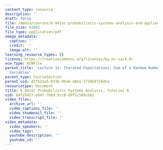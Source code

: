 ```yaml
---
content_type: resource
description: ''
draft: false
file: /media/courses/6-041sc-probabilistic-systems-analysis-and-applied-probability-fall-2013/6972542fe84f7b6d5cc8d9f1c580cb82_MIT6_041SCF13_tut06.pdf
file_size: 62601
file_type: application/pdf
image_metadata:
  caption: ''
  credit: ''
  image-alt: ''
learning_resource_types: []
license: https://creativecommons.org/licenses/by-nc-sa/4.0/
ocw_type: OCWFile
parent_title: 'Lecture 12: Iterated Expectations; Sum of a Random Number of Random
  Variables'
parent_type: CourseSection
parent_uid: d2fb21e5-831b-05e6-e0e1-5720b8f29dba
resourcetype: Document
title: 6.041SC Probabilistic Systems Analysis, Tutorial 6
uid: 6972542f-e84f-7b6d-5cc8-d9f1c580cb82
video_files:
  archive_url: ''
  video_captions_file: ''
  video_thumbnail_file: ''
  video_transcript_file: ''
video_metadata:
  video_speakers: ''
  video_tags: ''
  youtube_description: ''
  youtube_id: ''
---
```

